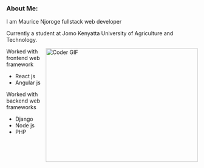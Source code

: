 ### About Me:

I am Maurice Njoroge fullstack web developer

Currently a student at Jomo Kenyatta University of Agriculture and Technology.

<img align="right" src="https://github.com/ankitwarbhe/ankitwarbhe/blob/master/developer.gif" alt="Coder GIF" width="400" height="300">
Worked with frontend web framework
<ul>
  <li>React js</li>
  <li>Angular js</li>
</ul>

Worked with backend web frameworks
<ul>
  <li>Django</li>
  <li>Node js</li>
  <li>PHP</li>
</ul>

<!--
**NjorogeMaurice/NjorogeMaurice** is a ✨ _special_ ✨ repository because its `README.md` (this file) appears on your GitHub profile.

Here are some ideas to get you started:

- 🔭 I’m currently working on ...
- 🌱 I’m currently learning ...
- 👯 I’m looking to collaborate on ...
- 🤔 I’m looking for help with ...
- 💬 Ask me about ...
- 📫 How to reach me: ...
- 😄 Pronouns: ...
- ⚡ Fun fact: ...
-->
